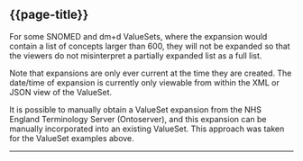 ## {{page-title}}

For some SNOMED and dm+d ValueSets, where the expansion would contain a list of concepts larger than 600, they will not be expanded so that the viewers do not misinterpret a partially expanded list as a full list. 

Note that expansions are only ever current at the time they are created. The date/time of expansion is currently only viewable from within the XML or JSON view of the ValueSet.

It is possible to manually obtain a ValueSet expansion from the NHS England Terminology Server (Ontoserver), and this expansion can be manually incorporated into an existing ValueSet. This approach was taken for the ValueSet examples above.

---